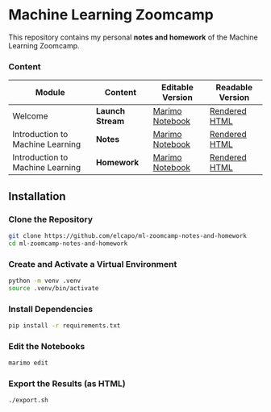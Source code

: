 # Machine Learning Zoomcamp

This repository contains my personal **notes and homework** of the Machine Learning Zoomcamp.

### Content

| Module | Content | Editable Version | Readable Version |
| --- | --- | --- | --- |
| Welcome | **Launch Stream** | [Marimo Notebook](./notes.py) | [Rendered HTML](./results/notes.html) |
| Introduction to Machine Learning | **Notes**  | [Marimo Notebook](./module-1/notes.py) | [Rendered HTML](./results/module-1/notes.html) |
| Introduction to Machine Learning | **Homework** | [Marimo Notebook](./module-1/homework.py) | [Rendered HTML](./results/module-1/homework.html) |

## Installation

### Clone the Repository

```bash
git clone https://github.com/elcapo/ml-zoomcamp-notes-and-homework
cd ml-zoomcamp-notes-and-homework
```

### Create and Activate a Virtual Environment

```bash
python -m venv .venv
source .venv/bin/activate
```

### Install Dependencies

```bash
pip install -r requirements.txt
```

### Edit the Notebooks

```bash
marimo edit
```

### Export the Results (as HTML)

```bash
./export.sh
```